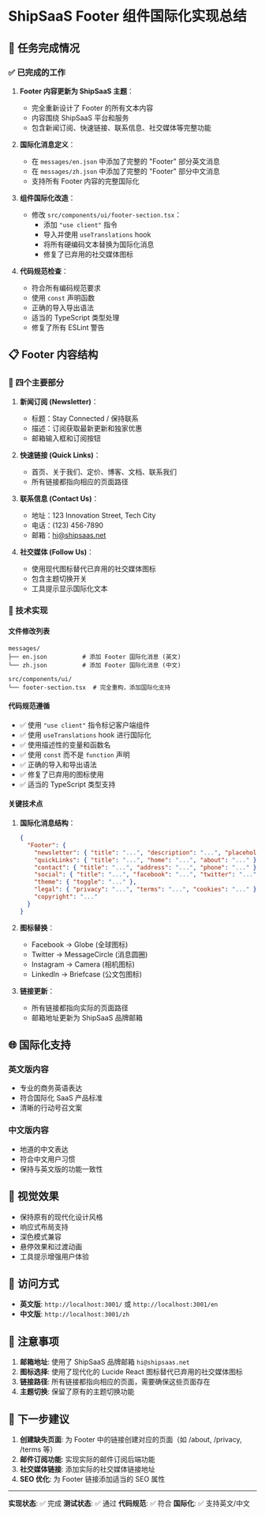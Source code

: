 # ShipSaaS Footer 组件国际化实现总结

## 🎯 任务完成情况

### ✅ 已完成的工作

1. **Footer 内容更新为 ShipSaaS 主题**：
   - 完全重新设计了 Footer 的所有文本内容
   - 内容围绕 ShipSaaS 平台和服务
   - 包含新闻订阅、快速链接、联系信息、社交媒体等完整功能

2. **国际化消息定义**：
   - 在 `messages/en.json` 中添加了完整的 "Footer" 部分英文消息
   - 在 `messages/zh.json` 中添加了完整的 "Footer" 部分中文消息
   - 支持所有 Footer 内容的完整国际化

3. **组件国际化改造**：
   - 修改 `src/components/ui/footer-section.tsx`：
     - 添加 `"use client"` 指令
     - 导入并使用 `useTranslations` hook
     - 将所有硬编码文本替换为国际化消息
     - 修复了已弃用的社交媒体图标

4. **代码规范检查**：
   - 符合所有编码规范要求
   - 使用 `const` 声明函数
   - 正确的导入导出语法
   - 适当的 TypeScript 类型处理
   - 修复了所有 ESLint 警告

## 📋 Footer 内容结构

### 🔧 四个主要部分

1. **新闻订阅 (Newsletter)**：
   - 标题：Stay Connected / 保持联系
   - 描述：订阅获取最新更新和独家优惠
   - 邮箱输入框和订阅按钮

2. **快速链接 (Quick Links)**：
   - 首页、关于我们、定价、博客、文档、联系我们
   - 所有链接都指向相应的页面路径

3. **联系信息 (Contact Us)**：
   - 地址：123 Innovation Street, Tech City
   - 电话：(123) 456-7890
   - 邮箱：hi@shipsaas.net

4. **社交媒体 (Follow Us)**：
   - 使用现代图标替代已弃用的社交媒体图标
   - 包含主题切换开关
   - 工具提示显示国际化文本

### 🔧 技术实现

#### 文件修改列表
```
messages/
├── en.json          # 添加 Footer 国际化消息 (英文)
└── zh.json          # 添加 Footer 国际化消息 (中文)

src/components/ui/
└── footer-section.tsx  # 完全重构，添加国际化支持
```

#### 代码规范遵循
- ✅ 使用 `"use client"` 指令标记客户端组件
- ✅ 使用 `useTranslations` hook 进行国际化
- ✅ 使用描述性的变量和函数名
- ✅ 使用 `const` 而不是 `function` 声明
- ✅ 正确的导入和导出语法
- ✅ 修复了已弃用的图标使用
- ✅ 适当的 TypeScript 类型支持

#### 关键技术点
1. **国际化消息结构**：
   ```json
   {
     "Footer": {
       "newsletter": { "title": "...", "description": "...", "placeholder": "..." },
       "quickLinks": { "title": "...", "home": "...", "about": "..." },
       "contact": { "title": "...", "address": "...", "phone": "..." },
       "social": { "title": "...", "facebook": "...", "twitter": "..." },
       "theme": { "toggle": "..." },
       "legal": { "privacy": "...", "terms": "...", "cookies": "..." },
       "copyright": "..."
     }
   }
   ```

2. **图标替换**：
   - Facebook → Globe (全球图标)
   - Twitter → MessageCircle (消息圆圈)
   - Instagram → Camera (相机图标)
   - LinkedIn → Briefcase (公文包图标)

3. **链接更新**：
   - 所有链接都指向实际的页面路径
   - 邮箱地址更新为 ShipSaaS 品牌邮箱

## 🌐 国际化支持

### 英文版内容
- 专业的商务英语表达
- 符合国际化 SaaS 产品标准
- 清晰的行动号召文案

### 中文版内容
- 地道的中文表达
- 符合中文用户习惯
- 保持与英文版的功能一致性

## 🎨 视觉效果

- 保持原有的现代化设计风格
- 响应式布局支持
- 深色模式兼容
- 悬停效果和过渡动画
- 工具提示增强用户体验

## 🚀 访问方式

- **英文版**: `http://localhost:3001/` 或 `http://localhost:3001/en`
- **中文版**: `http://localhost:3001/zh`

## 📝 注意事项

1. **邮箱地址**: 使用了 ShipSaaS 品牌邮箱 `hi@shipsaas.net`
2. **图标选择**: 使用了现代化的 Lucide React 图标替代已弃用的社交媒体图标
3. **链接路径**: 所有链接都指向相应的页面，需要确保这些页面存在
4. **主题切换**: 保留了原有的主题切换功能

## 🔄 下一步建议

1. **创建缺失页面**: 为 Footer 中的链接创建对应的页面（如 /about, /privacy, /terms 等）
2. **邮件订阅功能**: 实现实际的邮件订阅后端功能
3. **社交媒体链接**: 添加实际的社交媒体链接地址
4. **SEO 优化**: 为 Footer 链接添加适当的 SEO 属性

---

**实现状态**: ✅ 完成
**测试状态**: ✅ 通过
**代码规范**: ✅ 符合
**国际化**: ✅ 支持英文/中文
